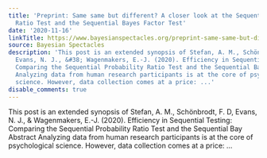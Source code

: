 ```yaml
---
title: 'Preprint: Same same but different? A closer look at the Sequential Probability
  Ratio Test and the Sequential Bayes Factor Test'
date: '2020-11-16'
linkTitle: https://www.bayesianspectacles.org/preprint-same-same-but-different-a-closer-look-at-the-sequential-probability-ratio-test-and-the-sequential-bayes-factor-test/
source: Bayesian Spectacles
description: 'This post is an extended synopsis of Stefan, A. M., Schönbrodt, F. D,
  Evans, N. J., &#38; Wagenmakers, E.-J. (2020). Efficiency in Sequential Testing:
  Comparing the Sequential Probability Ratio Test and the Sequential Bay Abstract
  Analyzing data from human research participants is at the core of psychological
  science. However, data collection comes at a price: ...'
disable_comments: true
---
```

This post is an extended synopsis of Stefan, A. M., Schönbrodt, F. D, Evans, N. J., &#38; Wagenmakers, E.-J. (2020). Efficiency in Sequential Testing: Comparing the Sequential Probability Ratio Test and the Sequential Bay Abstract Analyzing data from human research participants is at the core of psychological science. However, data collection comes at a price: ...